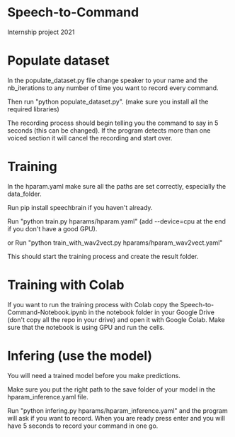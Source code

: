 # Speech-to-Command
Internship project 2021


# Populate dataset

In the populate_dataset.py file change speaker to your name and the nb_iterations to any number of time you want to record every command.

Then run "python populate_dataset.py". (make sure you install all the required libraries)

The recording process should begin telling you the command to say in 5 seconds (this can be changed). If the program detects more than one voiced section it will cancel the recording and start over.

# Training

In the hparam.yaml make sure all the paths are set correctly, especially the data_folder. 

Run pip install speechbrain if you haven't already. 

Run "python train.py hparams/hparam.yaml" (add --device=cpu at the end if you don't have a good GPU).

or Run "python train_with_wav2vect.py hparams/hparam_wav2vect.yaml"

This should start the training process and create the result folder.

# Training with Colab

If you want to run the training process with Colab copy the Speech-to-Command-Notebook.ipynb in the notebook folder in your Google Drive (don't copy all the repo in your drive) and open it with Google Colab. Make sure that the notebook is using GPU and run the cells.

# Infering (use the model)

You will need a trained model before you make predictions.

Make sure you put the right path to the save folder of your model in the hparam_inference.yaml file.

Run "python infering.py hparams/hparam_inference.yaml" and the program will ask if you want to record. When you are ready press enter and you will have 5 seconds to record your command in one go.
